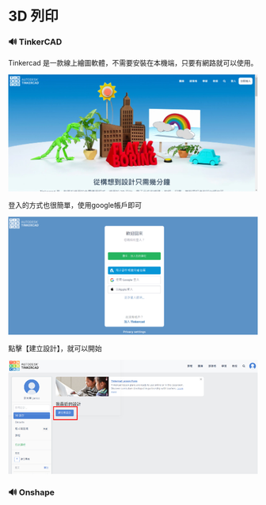 # 3D 列印

### 🔊 TinkerCAD

Tinkercad 是一款線上繪圖軟體，不需要安裝在本機端，只要有網路就可以使用。

![](.gitbook/assets/image%20%2853%29.png)

登入的方式也很簡單，使用google帳戶即可

![](.gitbook/assets/image%20%285%29.png)

點擊【建立設計】，就可以開始

![](.gitbook/assets/image%20%2811%29.png)

### 🔊 Onshape

